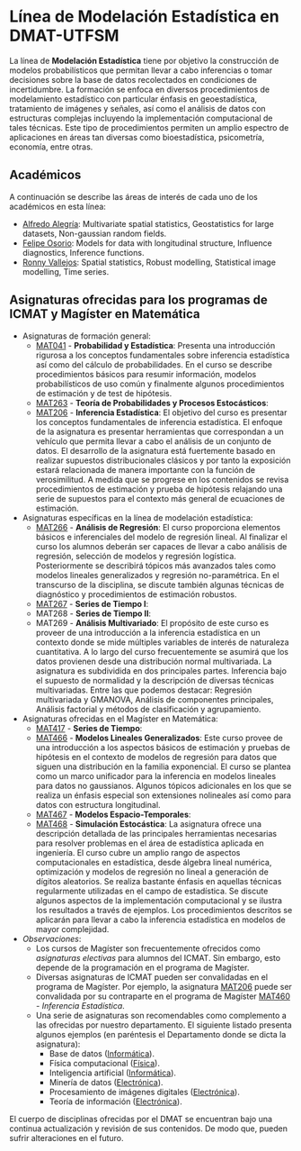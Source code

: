 # Línea de Modelación Estadística en DMAT-UTFSM

La línea de **Modelación Estadística** tiene por objetivo la construcción de modelos probabilísticos que permitan llevar a cabo inferencias o tomar decisiones sobre la base de datos recolectados en condiciones de incertidumbre. La formación se enfoca en diversos procedimientos de modelamiento estadístico con particular énfasis en geoestadística, tratamiento de imágenes y señales, así como el análisis de datos con estructuras complejas incluyendo la implementación computacional de tales técnicas. Este tipo de procedimientos permiten un amplio espectro de aplicaciones en áreas tan diversas como bioestadística, psicometría, economía, entre otras.

## Académicos
A continuación se describe las áreas de interés de cada uno de los académicos en esta línea:
* [Alfredo Alegría](https://sites.google.com/site/alfredoalegriajimenez/): Multivariate spatial statistics, Geostatistics for large datasets, Non-gaussian random fields.
* [Felipe Osorio](http://fosorios.mat.utfsm.cl/): Models for data with longitudinal structure, Influence diagnostics, Inference functions.
* [Ronny Vallejos](http://rvallejos.mat.utfsm.cl/): Spatial statistics, Robust modelling, Statistical image modelling, Time series.

## Asignaturas ofrecidas para los programas de ICMAT y Magíster en Matemática
* Asignaturas de formación general:
  - [MAT041](Programas/MAT041.pdf) - **Probabilidad y Estadística**: Presenta una introducción rigurosa a los conceptos fundamentales sobre inferencia estadística así como del cálculo de probabilidades. En el curso se describe procedimientos básicos para resumir información, modelos probabilísticos de uso común y finalmente algunos procedimientos de estimación y de test de hipótesis.
  - [MAT263](Programas/MAT263.pdf) - **Teoría de Probabilidades y Procesos Estocásticos**:
  - [MAT206](Programas/MAT206.pdf) - **Inferencia Estadística**: El objetivo del curso es presentar los conceptos fundamentales de inferencia estadística. El enfoque de la asignatura es presentar herramientas que correspondan a un vehículo que permita llevar a cabo el análisis de un conjunto de datos. El desarrollo de la asignatura está fuertemente basado en realizar supuestos distribucionales clásicos y por tanto la exposición estará relacionada de manera importante con la función de verosimilitud. A medida que se progrese en los contenidos se revisa procedimientos de estimación y prueba de hipótesis relajando una serie de supuestos para el contexto más general de ecuaciones de estimación.
* Asignaturas específicas en la línea de modelación estadística:
  - [MAT266](Programas/MAT266.pdf) - **Análisis de Regresión**: El curso proporciona elementos básicos e inferenciales del modelo de regresión lineal. Al finalizar el curso los alumnos deberán ser capaces de llevar a cabo análisis de regresión, selección de modelos y regresión logística. Posteriormente se describirá tópicos más avanzados tales como modelos lineales generalizados y regresión no-paramétrica. En el transcurso de la disciplina, se discute también algunas técnicas de diagnóstico y procedimientos de estimación robustos.
  - [MAT267](Programas/MAT267.pdf) - **Series de Tiempo I**:
  - MAT268 - **Series de Tiempo II**:
  - MAT269 - **Análisis Multivariado**: El propósito de este curso es proveer de una introducción a la inferencia estadística en un contexto donde se mide múltiples variables de interés de naturaleza cuantitativa. A lo largo del curso frecuentemente se asumirá que los datos provienen desde una distribución normal multivariada. La asignatura es subdividida en dos principales partes. Inferencia bajo el supuesto de normalidad y la descripción de diversas técnicas multivariadas. Entre las que podemos destacar: Regresión multivariada y GMANOVA, Análisis de componentes principales, Análisis factorial y métodos de clasificación y agrupamiento.
* Asignaturas ofrecidas en el Magíster en Matemática:
  - [MAT417](https://github.com/faosorios/EST-USM/blob/master/Programas/MAT417.pdf) - **Series de Tiempo**:
  - [MAT466](https://github.com/faosorios/EST-USM/blob/master/Programas/MAT466.pdf) - **Modelos Lineales Generalizados**: Este curso provee de una introducción a los aspectos básicos de estimación y pruebas de hipótesis en el contexto de modelos de regresión para datos que siguen una distribución en la familia exponencial. El curso se plantea como un marco unificador para la inferencia en modelos lineales para datos no gaussianos. Algunos tópicos adicionales en los que se realiza un énfasis especial son extensiones nolineales así como para datos con estructura longitudinal.
  - [MAT467](https://github.com/faosorios/EST-USM/blob/master/Programas/MAT467.pdf) - **Modelos Espacio-Temporales**:
  - [MAT468](https://github.com/faosorios/EST-USM/blob/master/Programas/MAT468.pdf) - **Simulación Estocástica**: La asignatura ofrece una descripción detallada de las principales herramientas necesarias para resolver problemas en el área de estadística aplicada en ingeniería. El curso cubre un amplio rango de aspectos computacionales en estadística, desde álgebra lineal numérica, optimización y modelos de regresión no lineal a generación de dígitos aleatorios. Se realiza bastante énfasis en aquellas técnicas regularmente utilizadas en el campo de estadística. Se discute algunos aspectos de la implementación computacional y se ilustra los resultados a través de ejemplos. Los procedimientos descritos se aplicarán para llevar a cabo la inferencia estadística en modelos de mayor complejidad.
* *Observaciones*:
  - Los cursos de Magíster son frecuentemente ofrecidos como *asignaturas electivas* para alumnos del ICMAT. Sin embargo, esto depende de la programación en el programa de Magíster.
  - Diversas asignaturas de ICMAT pueden ser convalidadas en el programa de Magíster. Por ejemplo, la asignatura [MAT206](https://github.com/faosorios/EST-USM/blob/master/Programas/MAT206.pdf) puede ser convalidada por su contraparte en el programa de Magíster [MAT460](https://github.com/faosorios/EST-USM/blob/master/Programas/MAT460.pdf) - *Inferencia Estadística*.
  - Una serie de asignaturas son recomendables como complemento a las ofrecidas por nuestro departamento. El siguiente listado presenta algunos ejemplos (en paréntesis el Departamento donde se dicta la asignatura):
    + Base de datos ([Informática](https://www.inf.utfsm.cl/)).
    + Física computacional ([Física](https://fisica.usm.cl/)).
    + Inteligencia artificial ([Informática](https://www.inf.utfsm.cl/)).
    + Minería de datos ([Electrónica](http://www.electronica.usm.cl/)).
    + Procesamiento de imágenes digitales ([Electrónica](http://www.electronica.usm.cl/)). 
    + Teoría de información ([Electrónica](http://www.electronica.usm.cl/)).

El cuerpo de disciplinas ofrecidas por el DMAT se encuentran bajo una continua actualización y revisión de sus contenidos. De modo que, pueden sufrir alteraciones en el futuro.
